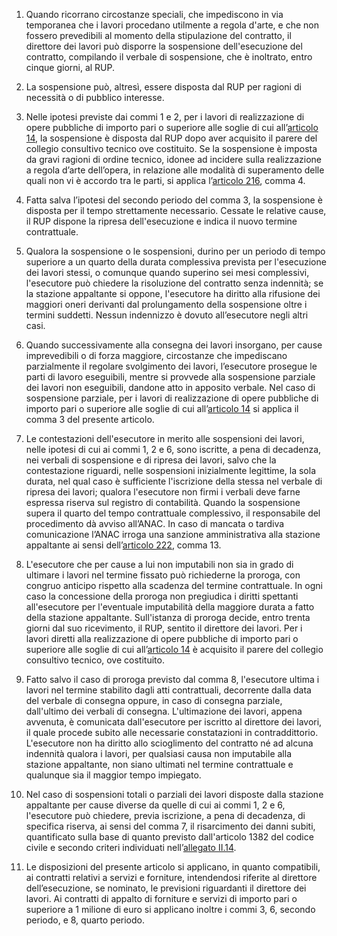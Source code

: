 1. Quando ricorrano circostanze speciali, che impediscono in via temporanea che i lavori procedano utilmente a regola d'arte, e che non fossero prevedibili al momento della stipulazione del contratto, il direttore dei lavori può disporre la sospensione dell'esecuzione del contratto, compilando il verbale di sospensione, che è inoltrato, entro cinque giorni, al RUP. 

2. La sospensione può, altresì, essere disposta dal RUP per ragioni di necessità o di pubblico interesse. 

3. Nelle ipotesi previste dai commi 1 e 2, per i lavori di realizzazione di opere pubbliche di importo pari o superiore alle soglie di cui all’[articolo 14](/articolo-14/2), la sospensione è disposta dal RUP dopo aver acquisito il parere del collegio consultivo tecnico ove costituito. Se la sospensione è imposta da gravi ragioni di ordine tecnico, idonee ad incidere sulla realizzazione a regola d’arte dell’opera, in relazione alle modalità di superamento delle quali non vi è accordo tra le parti, si applica l’[articolo 216](/articolo-216/2), comma 4.

4. Fatta salva l’ipotesi del secondo periodo del comma 3, la sospensione è disposta per il tempo strettamente necessario. Cessate le relative cause, il RUP dispone la ripresa dell'esecuzione e indica il nuovo termine contrattuale.

5. Qualora la sospensione o le sospensioni, durino per un periodo di tempo superiore a un quarto della durata complessiva prevista per l'esecuzione dei lavori stessi, o comunque quando superino sei mesi complessivi, l'esecutore può chiedere la risoluzione del contratto senza indennità; se la stazione appaltante si oppone, l'esecutore ha diritto alla rifusione dei maggiori oneri derivanti dal prolungamento della sospensione oltre i termini suddetti. Nessun indennizzo è dovuto all’esecutore negli altri casi.

6. Quando successivamente alla consegna dei lavori insorgano, per cause imprevedibili o di forza maggiore, circostanze che impediscano parzialmente il regolare svolgimento dei lavori, l’esecutore prosegue le parti di lavoro eseguibili, mentre si provvede alla sospensione parziale dei lavori non eseguibili, dandone atto in apposito verbale. Nel caso di sospensione parziale, per i lavori di realizzazione di opere pubbliche di importo pari o superiore alle soglie di cui all’[articolo 14](/articolo-14/2) si applica il comma 3 del presente articolo.

7. Le contestazioni dell'esecutore in merito alle sospensioni dei lavori, nelle ipotesi di cui ai commi 1, 2 e 6, sono iscritte, a pena di decadenza, nei verbali di sospensione e di ripresa dei lavori, salvo che la contestazione riguardi, nelle sospensioni inizialmente legittime, la sola durata, nel qual caso è sufficiente l'iscrizione della stessa nel verbale di ripresa dei lavori; qualora l'esecutore non firmi i verbali deve farne espressa riserva sul registro di contabilità. Quando la sospensione supera il quarto del tempo contrattuale complessivo, il responsabile del procedimento dà avviso all’ANAC. In caso di mancata o tardiva comunicazione l’ANAC irroga una sanzione amministrativa alla stazione appaltante ai sensi dell’[articolo 222](/articolo-222/2), comma 13.

8. L'esecutore che per cause a lui non imputabili non sia in grado di ultimare i lavori nel termine fissato può richiederne la proroga, con congruo anticipo rispetto alla scadenza del termine contrattuale. In ogni caso la concessione della proroga non pregiudica i diritti spettanti all'esecutore per l'eventuale imputabilità della maggiore durata a fatto della stazione appaltante. Sull'istanza di proroga decide, entro trenta giorni dal suo ricevimento, il RUP, sentito il direttore dei lavori. Per i lavori diretti alla realizzazione di opere pubbliche di importo pari o superiore alle soglie di cui all’[articolo 14](/articolo-14/2) è acquisito il parere del collegio consultivo tecnico, ove costituito.

9. Fatto salvo il caso di proroga previsto dal comma 8, l'esecutore ultima i lavori nel termine stabilito dagli atti contrattuali, decorrente dalla data del verbale di consegna oppure, in caso di consegna parziale, dall'ultimo dei verbali di consegna. L'ultimazione dei lavori, appena avvenuta, è comunicata dall'esecutore per iscritto al direttore dei lavori, il quale procede subito alle necessarie constatazioni in contraddittorio. L'esecutore non ha diritto allo scioglimento del contratto né ad alcuna indennità qualora i lavori, per qualsiasi causa non imputabile alla stazione appaltante, non siano ultimati nel termine contrattuale e qualunque sia il maggior tempo impiegato. 

10. Nel caso di sospensioni totali o parziali dei lavori disposte dalla stazione appaltante per cause diverse da quelle di cui ai commi 1, 2 e 6, l'esecutore può chiedere, previa iscrizione, a pena di decadenza, di specifica riserva, ai sensi del comma 7, il risarcimento dei danni subiti, quantificato sulla base di quanto previsto dall'articolo 1382 del codice civile e secondo criteri individuati nell’[allegato II.14](/section/attachment-2-14/2). 

11. Le disposizioni del presente articolo si applicano, in quanto compatibili, ai contratti relativi a servizi e forniture, intendendosi riferite al direttore dell’esecuzione, se nominato, le previsioni riguardanti il direttore dei lavori. Ai contratti di appalto di forniture e servizi di importo pari o superiore a 1 milione di euro si applicano inoltre i commi 3, 6, secondo periodo, e 8, quarto periodo.
